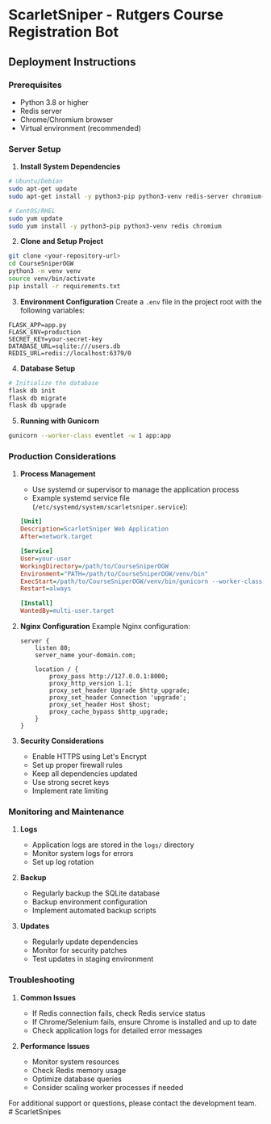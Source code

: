 # ScarletSniper - Rutgers Course Registration Bot

## Deployment Instructions

### Prerequisites
- Python 3.8 or higher
- Redis server
- Chrome/Chromium browser
- Virtual environment (recommended)

### Server Setup

1. **Install System Dependencies**
```bash
# Ubuntu/Debian
sudo apt-get update
sudo apt-get install -y python3-pip python3-venv redis-server chromium-browser

# CentOS/RHEL
sudo yum update
sudo yum install -y python3-pip python3-venv redis chromium
```

2. **Clone and Setup Project**
```bash
git clone <your-repository-url>
cd CourseSniperOGW
python3 -m venv venv
source venv/bin/activate
pip install -r requirements.txt
```

3. **Environment Configuration**
Create a `.env` file in the project root with the following variables:
```
FLASK_APP=app.py
FLASK_ENV=production
SECRET_KEY=your-secret-key
DATABASE_URL=sqlite:///users.db
REDIS_URL=redis://localhost:6379/0
```

4. **Database Setup**
```bash
# Initialize the database
flask db init
flask db migrate
flask db upgrade
```

5. **Running with Gunicorn**
```bash
gunicorn --worker-class eventlet -w 1 app:app
```

### Production Considerations

1. **Process Management**
   - Use systemd or supervisor to manage the application process
   - Example systemd service file (`/etc/systemd/system/scarletsniper.service`):
   ```ini
   [Unit]
   Description=ScarletSniper Web Application
   After=network.target

   [Service]
   User=your-user
   WorkingDirectory=/path/to/CourseSniperOGW
   Environment="PATH=/path/to/CourseSniperOGW/venv/bin"
   ExecStart=/path/to/CourseSniperOGW/venv/bin/gunicorn --worker-class eventlet -w 1 app:app
   Restart=always

   [Install]
   WantedBy=multi-user.target
   ```

2. **Nginx Configuration**
   Example Nginx configuration:
   ```nginx
   server {
       listen 80;
       server_name your-domain.com;

       location / {
           proxy_pass http://127.0.0.1:8000;
           proxy_http_version 1.1;
           proxy_set_header Upgrade $http_upgrade;
           proxy_set_header Connection 'upgrade';
           proxy_set_header Host $host;
           proxy_cache_bypass $http_upgrade;
       }
   }
   ```

3. **Security Considerations**
   - Enable HTTPS using Let's Encrypt
   - Set up proper firewall rules
   - Keep all dependencies updated
   - Use strong secret keys
   - Implement rate limiting

### Monitoring and Maintenance

1. **Logs**
   - Application logs are stored in the `logs/` directory
   - Monitor system logs for errors
   - Set up log rotation

2. **Backup**
   - Regularly backup the SQLite database
   - Backup environment configuration
   - Implement automated backup scripts

3. **Updates**
   - Regularly update dependencies
   - Monitor for security patches
   - Test updates in staging environment

### Troubleshooting

1. **Common Issues**
   - If Redis connection fails, check Redis service status
   - If Chrome/Selenium fails, ensure Chrome is installed and up to date
   - Check application logs for detailed error messages

2. **Performance Issues**
   - Monitor system resources
   - Check Redis memory usage
   - Optimize database queries
   - Consider scaling worker processes if needed

For additional support or questions, please contact the development team. # ScarletSnipes
